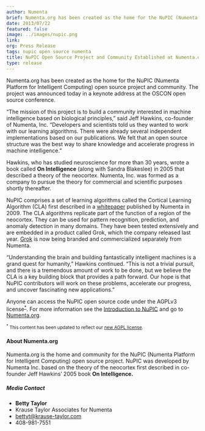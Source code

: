 ```yaml
---
author: Numenta
brief: Numenta.org has been created as the home for the NuPIC (Numenta Platform for Intelligent Computing) open source project and community.  The project was
date: 2013/07/22
featured: false
image: ../images/nupic.png
link:
org: Press Release
tags: nupic open source numenta
title: NuPIC Open Source Project and Community Established at Numenta.org
type: release
---
```


Numenta.org has been created as the home for the NuPIC (Numenta Platform for
Intelligent Computing) open source project and community.  The project was
announced today in a keynote address at the OSCON open source conference.

“The mission of this project is to build a community interested in machine
intelligence based on biological principles,” said Jeff Hawkins, co-founder of
Numenta, Inc. “Developers and scientists told us they wanted to work with our
learning algorithms.  There were already several independent implementations
based on our publications.  We felt that an open source structure was the best
way to share knowledge and accelerate progress in machine intelligence.”

Hawkins, who has studied neuroscience for more than 30 years, wrote a book
called **On Intelligence** (along with Sandra Blakeslee) in 2005 that
described a theory of the neocortex.  Numenta, Inc. was formed as a company to
pursue the theory for commercial and scientific purposes shortly thereafter.

NuPIC comprises a set of learning algorithms called the Cortical Learning
Algorithm (CLA) first described in a
<a href="http://numenta.org/resources/HTM_CorticalLearningAlgorithms.pdf">whitepaper</a>
published by Numenta in 2009. The CLA algorithms replicate part of the function
of a region of the neocortex. They can be used for pattern recognition,
prediction, and anomaly detection in many domains. They have been tested
extensively and are embedded in a product called Grok, which the company
released last year. [Grok](/grok/) is now being
branded and commercialized separately from Numenta.

“Understanding the brain and building fantastically intelligent machines is a
grand quest for humanity,” Hawkins continued. “This is not a trivial pursuit,
and there is a tremendous amount of work to be done, but we believe the CLA is a
key building block that provides a path forward. Our hope is that NuPIC
contributors will work on these problems, accelerate our progress, and uncover
fascinating new applications.”

Anyone can access the NuPIC open source code under the AGPLv3 license<sup><a href="#agpl">*</a></sup>. For more
information see the
<a href="http://numenta.org/news/2013/06/03/introducing-nupic.html">Introduction to NuPIC</a>
and go to <a href="http://numenta.org">Numenta.org</a>.

<small id="agpl" class="disclaimer"><sup>*</sup> This content has been updated to reflect our <a href="http://numenta.org/blog/2015/08/17/licensing-update.html">new AGPL license</a>.</small>

#### About Numenta.org

Numenta.org is the home and community for the NuPIC (Numenta Platform for
Intelligent Computing) open source project. NuPIC was developed by Numenta Inc.
based on the theory of the neocortex first described in co-founder Jeff Hawkins’
2005 book **On Intelligence.**

##### Media Contact
* **Betty Taylor**
* Krause Taylor Associates for Numenta
* [bettyt@krause-taylor.com](mailto:bettyt@krause-taylor.com)
* 408-981-7551
